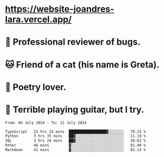# https://website-joandres-lara.vercel.app/
# 🐛 Professional reviewer of bugs.
# 🐱 Friend of a cat (his name is Greta).
# 📜 Poetry lover.
# 🎸 Terrible playing guitar, but I try.

<!--START_SECTION:waka-->

```txt
From: 04 July 2024 - To: 11 July 2024

TypeScript   22 hrs 32 mins  █████████████████▓░░░░░░░   70.23 %
Python       3 hrs 35 mins   ██▓░░░░░░░░░░░░░░░░░░░░░░   11.19 %
SQL          3 hrs 24 mins   ██▓░░░░░░░░░░░░░░░░░░░░░░   10.61 %
Other        46 mins         ▓░░░░░░░░░░░░░░░░░░░░░░░░   02.40 %
Markdown     41 mins         ▓░░░░░░░░░░░░░░░░░░░░░░░░   02.14 %
```

<!--END_SECTION:waka-->
